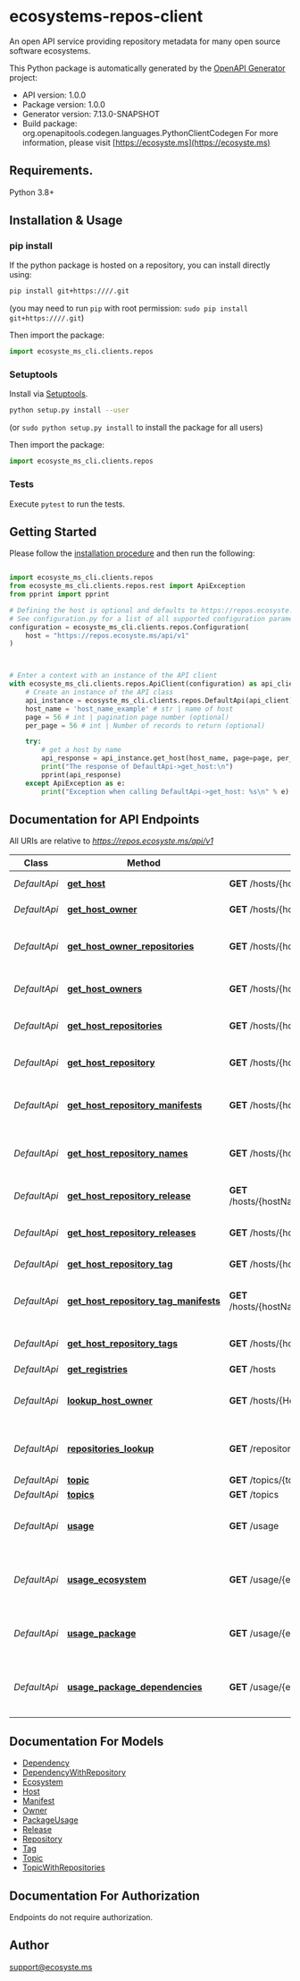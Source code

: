 # ecosystems-repos-client
An open API service providing repository metadata for many open source software ecosystems.

This Python package is automatically generated by the [OpenAPI Generator](https://openapi-generator.tech) project:

- API version: 1.0.0
- Package version: 1.0.0
- Generator version: 7.13.0-SNAPSHOT
- Build package: org.openapitools.codegen.languages.PythonClientCodegen
For more information, please visit [https://ecosyste.ms](https://ecosyste.ms)

## Requirements.

Python 3.8+

## Installation & Usage
### pip install

If the python package is hosted on a repository, you can install directly using:

```sh
pip install git+https:////.git
```
(you may need to run `pip` with root permission: `sudo pip install git+https:////.git`)

Then import the package:
```python
import ecosyste_ms_cli.clients.repos
```

### Setuptools

Install via [Setuptools](http://pypi.python.org/pypi/setuptools).

```sh
python setup.py install --user
```
(or `sudo python setup.py install` to install the package for all users)

Then import the package:
```python
import ecosyste_ms_cli.clients.repos
```

### Tests

Execute `pytest` to run the tests.

## Getting Started

Please follow the [installation procedure](#installation--usage) and then run the following:

```python

import ecosyste_ms_cli.clients.repos
from ecosyste_ms_cli.clients.repos.rest import ApiException
from pprint import pprint

# Defining the host is optional and defaults to https://repos.ecosyste.ms/api/v1
# See configuration.py for a list of all supported configuration parameters.
configuration = ecosyste_ms_cli.clients.repos.Configuration(
    host = "https://repos.ecosyste.ms/api/v1"
)



# Enter a context with an instance of the API client
with ecosyste_ms_cli.clients.repos.ApiClient(configuration) as api_client:
    # Create an instance of the API class
    api_instance = ecosyste_ms_cli.clients.repos.DefaultApi(api_client)
    host_name = 'host_name_example' # str | name of host
    page = 56 # int | pagination page number (optional)
    per_page = 56 # int | Number of records to return (optional)

    try:
        # get a host by name
        api_response = api_instance.get_host(host_name, page=page, per_page=per_page)
        print("The response of DefaultApi->get_host:\n")
        pprint(api_response)
    except ApiException as e:
        print("Exception when calling DefaultApi->get_host: %s\n" % e)

```

## Documentation for API Endpoints

All URIs are relative to *https://repos.ecosyste.ms/api/v1*

Class | Method | HTTP request | Description
------------ | ------------- | ------------- | -------------
*DefaultApi* | [**get_host**](docs/DefaultApi.md#get_host) | **GET** /hosts/{hostName} | get a host by name
*DefaultApi* | [**get_host_owner**](docs/DefaultApi.md#get_host_owner) | **GET** /hosts/{hostName}/owners/{ownerLogin} | get a owner by login
*DefaultApi* | [**get_host_owner_repositories**](docs/DefaultApi.md#get_host_owner_repositories) | **GET** /hosts/{hostName}/owners/{ownerLogin}/repositories | get a list of repositories from a owner
*DefaultApi* | [**get_host_owners**](docs/DefaultApi.md#get_host_owners) | **GET** /hosts/{hostName}/owners | get a list of owners from a host
*DefaultApi* | [**get_host_repositories**](docs/DefaultApi.md#get_host_repositories) | **GET** /hosts/{hostName}/repositories | get a list of repositories from a host
*DefaultApi* | [**get_host_repository**](docs/DefaultApi.md#get_host_repository) | **GET** /hosts/{hostName}/repositories/{repositoryName} | get a repository by name
*DefaultApi* | [**get_host_repository_manifests**](docs/DefaultApi.md#get_host_repository_manifests) | **GET** /hosts/{hostName}/repositories/{repositoryName}/manifests | get a list of manifests for a repository
*DefaultApi* | [**get_host_repository_names**](docs/DefaultApi.md#get_host_repository_names) | **GET** /hosts/{hostName}/repository_names | get a list of repository names from a host
*DefaultApi* | [**get_host_repository_release**](docs/DefaultApi.md#get_host_repository_release) | **GET** /hosts/{hostName}/repositories/{repositoryName}/releases/{release} | get a release for a repository
*DefaultApi* | [**get_host_repository_releases**](docs/DefaultApi.md#get_host_repository_releases) | **GET** /hosts/{hostName}/repositories/{repositoryName}/releases | get a list of releases for a repository
*DefaultApi* | [**get_host_repository_tag**](docs/DefaultApi.md#get_host_repository_tag) | **GET** /hosts/{hostName}/repositories/{repositoryName}/tags/{tag} | get a tag for a repository
*DefaultApi* | [**get_host_repository_tag_manifests**](docs/DefaultApi.md#get_host_repository_tag_manifests) | **GET** /hosts/{hostName}/repositories/{repositoryName}/tags/{tag}/manifests | get dependency manifests for a tag
*DefaultApi* | [**get_host_repository_tags**](docs/DefaultApi.md#get_host_repository_tags) | **GET** /hosts/{hostName}/repositories/{repositoryName}/tags | get a list of tags for a repository
*DefaultApi* | [**get_registries**](docs/DefaultApi.md#get_registries) | **GET** /hosts | list registies
*DefaultApi* | [**lookup_host_owner**](docs/DefaultApi.md#lookup_host_owner) | **GET** /hosts/{HostName}/owners/lookup | lookup owner by name or email
*DefaultApi* | [**repositories_lookup**](docs/DefaultApi.md#repositories_lookup) | **GET** /repositories/lookup | Lookup repository metadata by url or purl
*DefaultApi* | [**topic**](docs/DefaultApi.md#topic) | **GET** /topics/{topic} | Get topic
*DefaultApi* | [**topics**](docs/DefaultApi.md#topics) | **GET** /topics | Get topics
*DefaultApi* | [**usage**](docs/DefaultApi.md#usage) | **GET** /usage | Get package usage ecosystems
*DefaultApi* | [**usage_ecosystem**](docs/DefaultApi.md#usage_ecosystem) | **GET** /usage/{ecosystem} | Get package usage for an ecosystem
*DefaultApi* | [**usage_package**](docs/DefaultApi.md#usage_package) | **GET** /usage/{ecosystem}/{package} | Get package usage for a package
*DefaultApi* | [**usage_package_dependencies**](docs/DefaultApi.md#usage_package_dependencies) | **GET** /usage/{ecosystem}/{package}/dependencies | Get dependent repositories for a package


## Documentation For Models

 - [Dependency](docs/Dependency.md)
 - [DependencyWithRepository](docs/DependencyWithRepository.md)
 - [Ecosystem](docs/Ecosystem.md)
 - [Host](docs/Host.md)
 - [Manifest](docs/Manifest.md)
 - [Owner](docs/Owner.md)
 - [PackageUsage](docs/PackageUsage.md)
 - [Release](docs/Release.md)
 - [Repository](docs/Repository.md)
 - [Tag](docs/Tag.md)
 - [Topic](docs/Topic.md)
 - [TopicWithRepositories](docs/TopicWithRepositories.md)


<a id="documentation-for-authorization"></a>
## Documentation For Authorization

Endpoints do not require authorization.


## Author

support@ecosyste.ms


